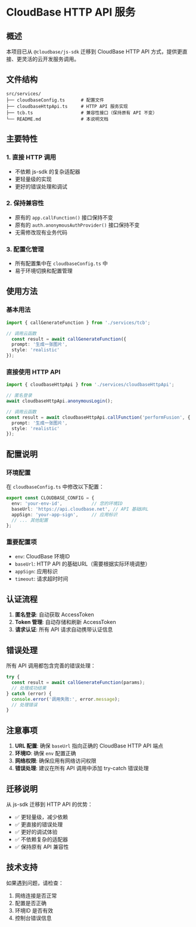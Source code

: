 # CloudBase HTTP API 服务

## 概述

本项目已从 `@cloudbase/js-sdk` 迁移到 CloudBase HTTP API 方式，提供更直接、更灵活的云开发服务调用。

## 文件结构

```
src/services/
├── cloudbaseConfig.ts      # 配置文件
├── cloudbaseHttpApi.ts     # HTTP API 服务实现
├── tcb.ts                  # 兼容性接口（保持原有 API 不变）
└── README.md               # 本说明文档
```

## 主要特性

### 1. 直接 HTTP 调用
- 不依赖 js-sdk 的复杂适配器
- 更轻量级的实现
- 更好的错误处理和调试

### 2. 保持兼容性
- 原有的 `app.callFunction()` 接口保持不变
- 原有的 `auth.anonymousAuthProvider()` 接口保持不变
- 无需修改现有业务代码

### 3. 配置化管理
- 所有配置集中在 `cloudbaseConfig.ts` 中
- 易于环境切换和配置管理

## 使用方法

### 基本用法

```typescript
import { callGenerateFunction } from './services/tcb';

// 调用云函数
  const result = await callGenerateFunction({
  prompt: '生成一张图片',
  style: 'realistic'
});
```

### 直接使用 HTTP API

```typescript
import { cloudbaseHttpApi } from './services/cloudbaseHttpApi';

// 匿名登录
await cloudbaseHttpApi.anonymousLogin();

// 调用云函数
const result = await cloudbaseHttpApi.callFunction('performFusion', {
  prompt: '生成一张图片',
  style: 'realistic'
});
```

## 配置说明

### 环境配置

在 `cloudbaseConfig.ts` 中修改以下配置：

```typescript
export const CLOUDBASE_CONFIG = {
  env: 'your-env-id',           // 您的环境ID
  baseUrl: 'https://api.cloudbase.net', // API 基础URL
  appSign: 'your-app-sign',     // 应用标识
  // ... 其他配置
};
```

### 重要配置项

- `env`: CloudBase 环境ID
- `baseUrl`: HTTP API 的基础URL（需要根据实际环境调整）
- `appSign`: 应用标识
- `timeout`: 请求超时时间

## 认证流程

1. **匿名登录**: 自动获取 AccessToken
2. **Token 管理**: 自动存储和刷新 AccessToken
3. **请求认证**: 所有 API 请求自动携带认证信息

## 错误处理

所有 API 调用都包含完善的错误处理：

```typescript
try {
  const result = await callGenerateFunction(params);
  // 处理成功结果
} catch (error) {
  console.error('调用失败:', error.message);
  // 处理错误
}
```

## 注意事项

1. **URL 配置**: 确保 `baseUrl` 指向正确的 CloudBase HTTP API 端点
2. **环境ID**: 确保 `env` 配置正确
3. **网络权限**: 确保应用有网络访问权限
4. **错误处理**: 建议在所有 API 调用中添加 try-catch 错误处理

## 迁移说明

从 js-sdk 迁移到 HTTP API 的优势：

- ✅ 更轻量级，减少依赖
- ✅ 更直接的错误处理
- ✅ 更好的调试体验
- ✅ 不依赖复杂的适配器
- ✅ 保持原有 API 兼容性

## 技术支持

如果遇到问题，请检查：

1. 网络连接是否正常
2. 配置是否正确
3. 环境ID 是否有效
4. 控制台错误信息
